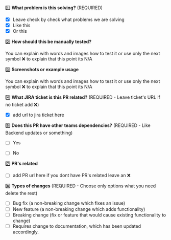 1️⃣  **What problem is this solving?** (REQUIRED)

- [x] Leave check by check what problems we are solving
- [x] Like this
- [x] Or this

2️⃣  **How should this be manually tested?**

You can explain with words and images how to test it or use only the next symbol ❌ to explain that this point its N/A

3️⃣  **Screenshots or example usage**

You can explain with words and images how to test it or use only the next symbol ❌ to explain that this point its N/A

4️⃣ **What JIRA ticket is this PR related?** (REQUIRED - Leave ticket's URL if no ticket add ❌)

- [x] add url to jira ticket here

5️⃣ **Does this PR have other teams dependencies?** (REQUIRED - Like Backend updates or something)

- [ ] Yes
- [ ] No


7️⃣ **PR's related**

- [ ] add PR url here if you dont have PR's related leave an ❌

8️⃣ **Types of changes** (REQUIRED - Choose only options what you need delete the rest)

* [ ] Bug fix (a non-breaking change which fixes an issue)
* [ ] New feature (a non-breaking change which adds functionality)
* [ ] Breaking change (fix or feature that would cause existing functionality to change)
* [ ] Requires change to documentation, which has been updated accordingly.